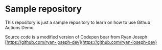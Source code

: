 # Sample repository 

This repository is just a sample repository to learn on how to use Github Actions Demo

Source code is a modified version of Codepen bear from Ryan Joseph [https://github.com/ryan-joseph-dev](https://github.com/ryan-joseph-dev)
